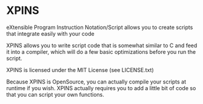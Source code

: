 XPINS
=====

eXtensible Program Instruction Notation/Script allows you to create scripts that integrate easily with your code

XPINS allows you to write script code that is somewhat similar to C and feed it into a compiler, which will do a few basic optimizations before you run the script. 

XPINS is licensed under the MIT License (see LICENSE.txt)

Because XPINS is OpenSource, you can actually compile your scripts at runtime if you wish. XPINS actually requires you to add a little bit of code so that you can script your own functions.
